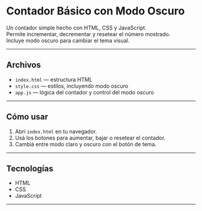 # Contador Básico con Modo Oscuro

Un contador simple hecho con HTML, CSS y JavaScript.  
Permite incrementar, decrementar y resetear el número mostrado.  
Incluye modo oscuro para cambiar el tema visual.

---

## Archivos

- `index.html` — estructura HTML
- `style.css` — estilos, incluyendo modo oscuro
- `app.js` — lógica del contador y control del modo oscuro

---

## Cómo usar

1. Abrí `index.html` en tu navegador.
2. Usá los botones para aumentar, bajar o resetear el contador.  
3. Cambiá entre modo claro y oscuro con el botón de tema.

---

## Tecnologías

- HTML
- CSS
- JavaScript

---

